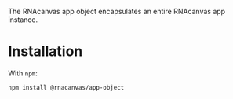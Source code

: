 The RNAcanvas app object encapsulates an entire RNAcanvas app instance.

# Installation

With `npm`:

```
npm install @rnacanvas/app-object
```
